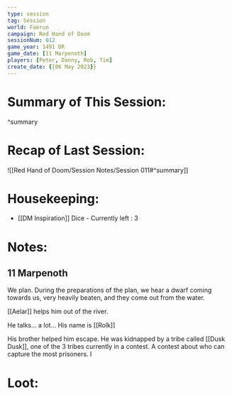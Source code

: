 ```yaml
---
type: session
tag: Session
world: Faerun
campaign: Red Hand of Doom
sessionNum: 012
game_year: 1491 DR
game_date: [11 Marpenoth]
players: [Peter, Danny, Rob, Tim]
create_date: {{06 May 2023}}
---
```




# Summary of This Session:

^summary

# Recap of Last Session:
![[Red Hand of Doom/Session Notes/Session 011#^summary]]

# Housekeeping:
- [[DM Inspiration]] Dice - Currently left : 3
# Notes:
## 11 Marpenoth
We plan.
During the preparations of the plan, we hear a dwarf coming towards us, very heavily beaten, and they come out from the water.

[[Aelar]] helps him out of the river.

He talks... a lot...
His name is [[Rolk]]

His brother helped him escape. He was kidnapped by a tribe called [[Dusk Dusk]], one of the 3 tribes currently in a contest. A contest about who can capture the most prisoners. I

# Loot:
